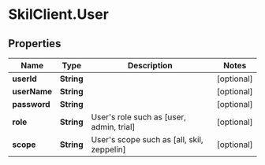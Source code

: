 # SkilClient.User

## Properties
Name | Type | Description | Notes
------------ | ------------- | ------------- | -------------
**userId** | **String** |  | [optional] 
**userName** | **String** |  | [optional] 
**password** | **String** |  | [optional] 
**role** | **String** | User&#39;s role such as [user, admin, trial] | [optional] 
**scope** | **String** | User&#39;s scope such as [all, skil, zeppelin] | [optional] 


